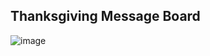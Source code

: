 ## Thanksgiving Message Board

![image](https://github.com/user-attachments/assets/15ea5dd7-6824-4115-9578-e4c9c224ca99)

